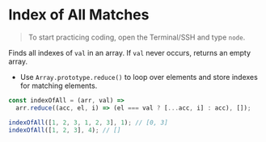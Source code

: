 # Index of All Matches

> To start practicing coding, open the Terminal/SSH and type `node`.

Finds all indexes of `val` in an array.
If `val` never occurs, returns an empty array.

- Use `Array.prototype.reduce()` to loop over elements and store indexes for matching elements.

```js
const indexOfAll = (arr, val) =>
  arr.reduce((acc, el, i) => (el === val ? [...acc, i] : acc), []);
```

```js
indexOfAll([1, 2, 3, 1, 2, 3], 1); // [0, 3]
indexOfAll([1, 2, 3], 4); // []
```
